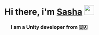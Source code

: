 <h1 align="center">Hi there, i'm <a href="https://github.com/ea7f0f5a" target="_blank">Sasha</a> 
<img src="https://github.com/blackcater/blackcater/raw/main/images/Hi.gif" height="32"/></h1>
<h3 align="center">I am a Unity developer from 🇺🇦</h3>
